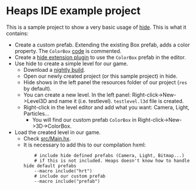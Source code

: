 # Heaps IDE example project

This is a sample project to show a very basic usage of [hide](https://github.com/heapsio/hide). This is what it contains:

* Create a custom prefab. Extending the existing Box prefab, adds a color property. The `ColorBox` [code](src/prefab/ColorBox.hx) is commented.
* Create a [hide extension plugin](https://github.com/HeapsIO/hide#extending-hide) to use the `ColorBox` prefab in the editor.
* Use hide to create a simple level for our game.
  * Download a [nightly build](https://github.com/HeapsIO/hide#nightly-builds).
  * Open our newly created project (or this sample project) in hide.
  * Hide shows in the left panel the resources folder of our project (`res` by default).
  * You can create a new level. In the left panel: Right-click->New->Level3D and name it (i.e. testlevel). `testlevel.l3d` file is created.
  * Right-click in the level editor and add what you want: Camera, Light, Particles...
    * You will find our custom prefab `ColorBox` in Right-click->New->3D->ColorBox.
* Load the created level in our game.
  * Check [src/Main.hx](src/Main.hx).
  * It is necessary to add this to our compilation hxml:
    ```
        # include hide defined prefabs (Camera, Light, Bitmap...)
        # if this is not included. Heaps doesn't know how to handle hide default prefabs
        --macro include("hrt")
        # include our custom prefab
        --macro include("prefab")
    ```
